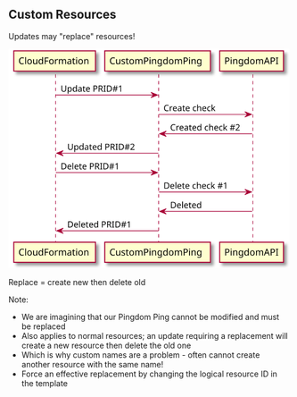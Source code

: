 ## Custom Resources

Updates may "replace" resources!

![Custom resource messaging](images/custom-resources/custom-resources-messaging-replacement.svg)

Replace = create new then delete old

Note:
 - We are imagining that our Pingdom Ping cannot be modified and must be replaced
 - Also applies to normal resources; an update requiring a replacement will create a new resource then delete the old one
 - Which is why custom names are a problem - often cannot create another resource with the same name!
 - Force an effective replacement by changing the logical resource ID in the template

